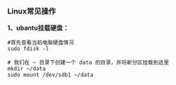### **Linux常见操作**

**1、ubantu挂载硬盘：**

```text
#首先查看当前电脑硬盘情况
sudo fdisk -l
```

```text
# 我们在 ~ 目录下创建一个 data 的目录，并将新分区挂载到这里
mkdir ~/data
sudo mount /dev/sdb1 ~/data
```

